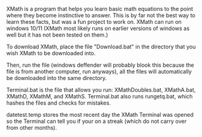 XMath is a program that helps you learn basic math equations to the point where they become instinctive to answer.
This is by far not the best way to learn these facts, but was a fun project to work on.
XMath can run on windows 10/11 (XMath most likely runs on earlier versions of windows as well but it has not been tested on them.)

To download XMath, place the file "Download.bat" in the directory that you wish XMath to be downloaded into.

Then, run the file (windows deffender will probably blook this because the file is from another computer, run anyways), all the files will automatically be downloaded into the same directory.

Terminal.bat is the file that allows you run: XMathDoubles.bat, XMathA.bat, XMathD, XMathM, and XMathS.  Terminal.bat also runs rungetq.bat, which hashes the files and checks for mistakes.

datetest.temp stores the most recent day the XMath Terminal was opened so the Terminal can tell you if your on a streak (which do not carry over from other months).
